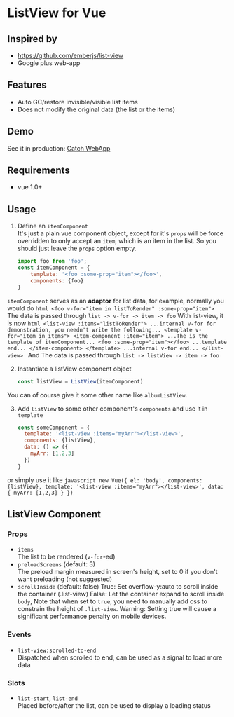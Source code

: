 # ListView for Vue

## Inspired by
- https://github.com/emberjs/list-view
- Google plus web-app

## Features
- Auto GC/restore invisible/visible list items
- Does not modify the original data (the list or the items)

## Demo 
See it in production: [Catch WebApp](http://app.catch.cc/?skipintro)

## Requirements
- vue 1.0+

## Usage
1. Define an `itemComponent`  
It's just a plain vue component object, except for it's `props` will
be force overridden to only accept an `item`, which is an item in
the list. So you should just leave the `props` option empty.
    ```javascript
    import foo from 'foo';
    const itemComponent = {
        template: '<foo :some-prop="item"></foo>',
        components: {foo}
    }
    ```
`itemComponent` serves as an **adaptor** for list data, for example, normally you would do
    ```html
    <foo v-for="item in listToRender" :some-prop="item">
    ```
The data is passed through `list -> v-for -> item -> foo`
With list-view, it is now
    ```html
    <list-view :items="listToRender">
      ...internal v-for for demonstration, you needn't write the following...
      <template v-for="item in items">
        <item-component :item="item">
          ...The is the template of itemComponent...
          <foo :some-prop="item"></foo>
          ...template end...
        </item-component>
      </template>
      ...internal v-for end...
    </list-view>
    ```
And The data is passed through `list -> listView -> item -> foo`

2. Instantiate a listView component object  
    ```javascript
    const listView = ListView(itemComponent)
    ```
You can of course give it some other name like `albumListView`.  

3. Add `listView` to some other component's `components` and use it in `template`
    ```javascript
    const someComponent = {
      template: '<list-view :items="myArr"></list-view>',
      components: {listView},
      data: () => ({
        myArr: [1,2,3]
      })
    }
    ```
or simply use it like
    ```javascript
    new Vue({
      el: 'body',
      components: {listView},
      template: '<list-view :items="myArr"></list-view>',
      data: {
        myArr: [1,2,3]
      }
    })
    ```

## ListView Component

### Props
- `items`  
The list to be rendered (`v-for`-ed)
- `preloadScreens` (default: 3)  
The preload margin measured in screen's height, set to 0 if you don't want preloading (not suggested) 
- `scrollInside` (default: false)
True: Set overflow-y:auto to scroll inside the container (.list-view)
False: Let the container expand to scroll inside `body`,
Note that when set to `true`, you need to manually add css to constrain the height of `.list-view`.
Warning: Setting true will cause a significant performance penalty on mobile devices.

### Events
- `list-view:scrolled-to-end`  
Dispatched when scrolled to end, can be used as a signal to load more data

### Slots
- `list-start`, `list-end`  
Placed before/after the list, can be used to display a loading status